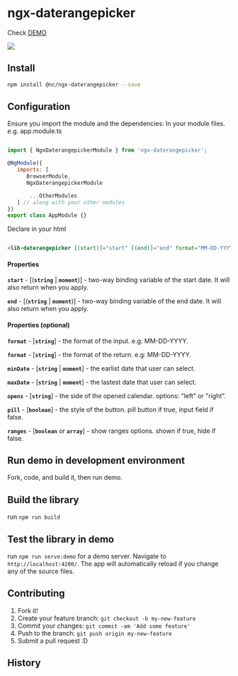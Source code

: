 # ngx-daterangepicker

Check [DEMO](https://qqnc.github.io/ngx-daterangepicker/)

<img src="https://s3-us-west-1.amazonaws.com/nate-public/ngx-dateranger.jpg">

## Install
```bash
npm install @nc/ngx-daterangepicker --save
```

## Configuration

Ensure you import the module and the dependencies:
In your module files. e.g. app.module.ts

```javascript

import { NgxDaterangepickerModule } from 'ngx-daterangepicker';

@NgModule({
   imports: [
      BrowserModule,
      NgxDaterangepickerModule

       ...OtherModules 
   ] // along with your other modules
})
export class AppModule {}
```

Declare in your html

```html

<lib-daterangepicker [(start)]="start" [(end)]="end" format="MM-DD-YYYY" opens="left" [pill]="true"></lib-daterangepicker>

```

#### Properties

**`start`** - [(**`string`** | **`moment`**)] - two-way binding variable of the start date.  It will also return when you apply.

**`end`** - [(**`string`** | **`moment`**)] - two-way binding variable of the end date. It will also return when you apply.

#### Properties (optional)

**`format`** - [**`string`**] - the format of the input.  e.g: MM-DD-YYYY.

**`format`** - [**`string`**] - the format of the return.  e.g: MM-DD-YYYY.

**`minDate`** - [**`string`** | **`moment`**] - the earlist date that user can select.

**`maxDate`** - [**`string`** | **`moment`**] - the lastest date that user can select.

**`opens`** - [**`string`**] - the side of the opened calendar. options: "left" or "right".

**`pill`** - [**`boolean`**] - the style of the button.  pill button if true, input field if false.

**`ranges`** - [**`boolean`** or **`array`**] - show ranges options.  shown if true, hide if false.

## Run demo in development environment

Fork, code, and build it, then run demo.

## Build the library

run `npm run build`

## Test the library in demo

run `npm run serve:demo` for a demo server. Navigate to `http://localhost:4200/`. The app will automatically reload if you change any of the source files.


## Contributing

1. Fork it!
2. Create your feature branch: `git checkout -b my-new-feature`
3. Commit your changes: `git commit -am 'Add some feature'`
4. Push to the branch: `git push origin my-new-feature`
5. Submit a pull request :D

## History
